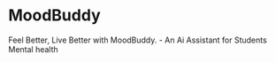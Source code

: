 # MoodBuddy
 Feel Better, Live Better with MoodBuddy.  - An Ai Assistant for Students Mental health
